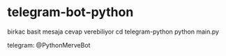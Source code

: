 # telegram-bot-python
birkac basit mesaja cevap verebiliyor 
cd telegram-python
python main.py

telegram: @PythonMerveBot

